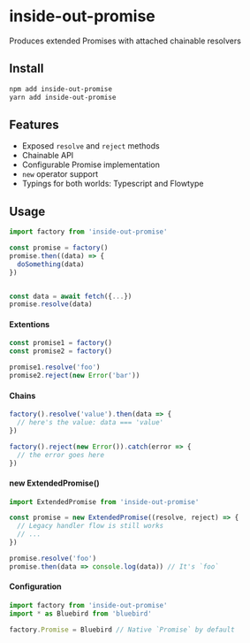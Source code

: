 # inside-out-promise
Produces extended Promises with attached chainable resolvers

## Install
```bash
npm add inside-out-promise
yarn add inside-out-promise
```

## Features
* Exposed `resolve` and `reject` methods
* Chainable API
* Configurable Promise implementation
* `new` operator support
* Typings for both worlds: Typescript and Flowtype

## Usage
```javascript
import factory from 'inside-out-promise'

const promise = factory()
promise.then((data) => {
  doSomething(data)
})


const data = await fetch({...})
promise.resolve(data) 
```

#### Extentions
```javascript
const promise1 = factory()
const promise2 = factory()

promise1.resolve('foo')
promise2.reject(new Error('bar'))

```

#### Chains
```javascript
factory().resolve('value').then(data => {
  // here's the value: data === 'value'
})

factory().reject(new Error()).catch(error => {
  // the error goes here
})
```

#### new ExtendedPromise()
```javascript
import ExtendedPromise from 'inside-out-promise'

const promise = new ExtendedPromise((resolve, reject) => {
  // Legacy handler flow is still works
  // ...
})

promise.resolve('foo')
promise.then(data => console.log(data)) // It's `foo`
```

#### Configuration
```javascript
import factory from 'inside-out-promise'
import * as Bluebird from 'bluebird'

factory.Promise = Bluebird // Native `Promise` by default
```

